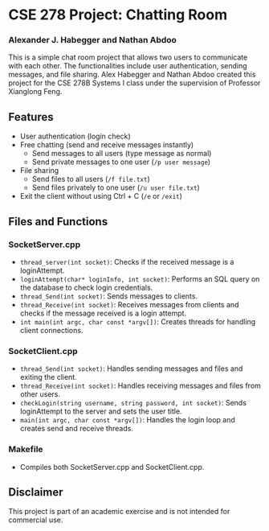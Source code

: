# CSE 278 Project: Chatting Room
### Alexander J. Habegger and Nathan Abdoo

This is a simple chat room project that allows two users to communicate with each other. The functionalities include user authentication, sending messages, and file sharing. Alex Habegger and Nathan Abdoo created this project for the CSE 278B Systems I class under the supervision of Professor Xianglong Feng.

## Features
- User authentication (login check)
- Free chatting (send and receive messages instantly)
  - Send messages to all users (type message as normal)
  - Send private messages to one user (`/p user message`)
- File sharing
  - Send files to all users (`/f file.txt`)
  - Send files privately to one user (`/u user file.txt`)
- Exit the client without using Ctrl + C (`/e` or `/exit`)

## Files and Functions
### SocketServer.cpp
- `thread_server(int socket)`: Checks if the received message is a loginAttempt.
- `loginAttempt(char* loginInfo, int socket)`: Performs an SQL query on the database to check login credentials.
- `thread_Send(int socket)`: Sends messages to clients.
- `thread_Receive(int socket)`: Receives messages from clients and checks if the message received is a login attempt.
- `int main(int argc, char const *argv[])`: Creates threads for handling client connections.

### SocketClient.cpp
- `thread_Send(int socket)`: Handles sending messages and files and exiting the client.
- `thread_Receive(int socket)`: Handles receiving messages and files from other users.
- `checkLogin(string username, string password, int socket)`: Sends loginAttempt to the server and sets the user title.
- `main(int argc, char const *argv[])`: Handles the login loop and creates send and receive threads.

### Makefile
- Compiles both SocketServer.cpp and SocketClient.cpp.

## Disclaimer
This project is part of an academic exercise and is not intended for commercial use.
